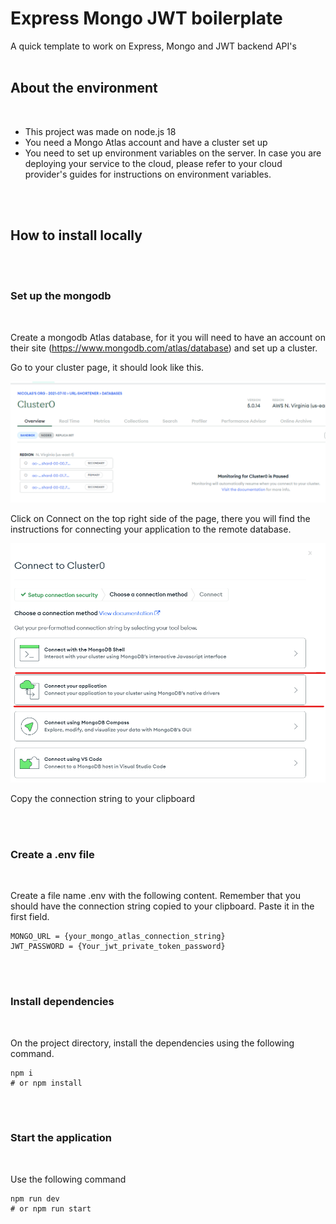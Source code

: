 # Express Mongo JWT boilerplate

<!-- ![Witch Boilerplate](./logo.webp) -->

A quick template to work on Express, Mongo and JWT backend API's
<br>
<br>

## About the environment

<br>

- This project was made on node.js 18
- You need a Mongo Atlas account and have a cluster set up
- You need to set up environment variables on the server. In case you are deploying your service to the cloud, please refer to your cloud provider's guides for instructions on environment variables.

<br>
<br>

## How to install locally
<br>
<br>

### Set up the mongodb

<br>

Create a mongodb Atlas database, for it you will need to have an account on their site (https://www.mongodb.com/atlas/database) and set up a cluster.

Go to your cluster page, it should look like this.


![Image 1](manual_capture_1.png)

Click on Connect on the top right side of the page, there you will find the instructions for connecting your application to the remote database.

![Image 2](manual_capture_2.png)

Copy the connection string to your clipboard

<br>
<br>

### Create a .env file

<br>

Create a file name .env with the following content. Remember that you should have the connection string copied to your clipboard. Paste it in the first field.
```env:
MONGO_URL = {your_mongo_atlas_connection_string}
JWT_PASSWORD = {Your_jwt_private_token_password}
```

<br>
<br>

### Install dependencies

<br>

On the project directory, install the dependencies using the following command.

```bash:
npm i
# or npm install
```
<br>
<br>

### Start the application

<br>

Use the following command

```bash:
npm run dev
# or npm run start
```

<br>
<br>

